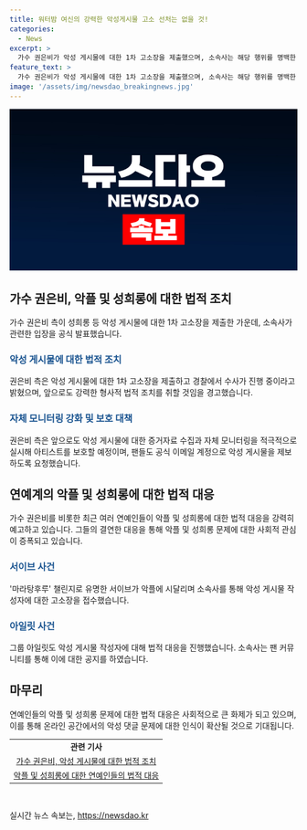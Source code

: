 ```yaml
---
title: 워터밤 여신의 강력한 악성게시물 고소 선처는 없을 것!
categories:
  - News
excerpt: >
  가수 권은비가 악성 게시물에 대한 1차 고소장을 제출했으며, 소속사는 해당 행위를 명백한 범죄로 판단하여 경찰 수사를 요청했다. 권은비는 팬들에게 악성 게시물을 발견할 경우 공식 이메일로 제보할 것을 요청했고, 앞으로도 강력한 법적 조치를 취할 예정이라고 경고했다. 최근 연예인들의 악플에 대한 법적 대응이 늘어나고 있으며, 또 다른 가수들 또한 악플러들에 대해 고소 및 법적 조치를 취하고 있다.
feature_text: >
  가수 권은비가 악성 게시물에 대한 1차 고소장을 제출했으며, 소속사는 해당 행위를 명백한 범죄로 판단하여 경찰 수사를 요청했다. 권은비는 팬들에게 악성 게시물을 발견할 경우 공식 이메일로 제보할 것을 요청했고, 앞으로도 강력한 법적 조치를 취할 예정이라고 경고했다. 최근 연예인들의 악플에 대한 법적 대응이 늘어나고 있으며, 또 다른 가수들 또한 악플러들에 대해 고소 및 법적 조치를 취하고 있다.
image: '/assets/img/newsdao_breakingnews.jpg'
---
```


<p><img src="/assets/img/newsdao_breakingnews.jpg" alt="firstkoreanews 속보" /></p>

<h2 data-ke-size="size26">가수 권은비, 악플 및 성희롱에 대한 법적 조치</h2>

<p data-ke-size="size16">가수 권은비 측이 성희롱 등 악성 게시물에 대한 1차 고소장을 제출한 가운데, 소속사가 관련한 입장을 공식 발표했습니다.</p>

<h3><b><span style="color: #1a5490;">악성 게시물에 대한 법적 조치</span></b></h3>

<p data-ke-size="size16">권은비 측은 악성 게시물에 대한 1차 고소장을 제출하고 경찰에서 수사가 진행 중이라고 밝혔으며, 앞으로도 강력한 형사적 법적 조치를 취할 것임을 경고했습니다.</p>

<h3><b><span style="color: #1a5490;">자체 모니터링 강화 및 보호 대책</span></b></h3>

<p data-ke-size="size16">권은비 측은 앞으로도 악성 게시물에 대한 증거자료 수집과 자체 모니터링을 적극적으로 실시해 아티스트를 보호할 예정이며, 팬들도 공식 이메일 계정으로 악성 게시물을 제보하도록 요청했습니다.</p>

<h2 data-ke-size="size26">연예계의 악플 및 성희롱에 대한 법적 대응</h2>

<p data-ke-size="size16">가수 권은비를 비롯한 최근 여러 연예인들이 악플 및 성희롱에 대한 법적 대응을 강력히 예고하고 있습니다. 그들의 결연한 대응을 통해 악플 및 성희롱 문제에 대한 사회적 관심이 증폭되고 있습니다.</p>

<h3><b><span style="color: #1a5490;">서이브 사건</span></b></h3>

<p data-ke-size="size16">'마라탕후루' 챌린지로 유명한 서이브가 악플에 시달리며 소속사를 통해 악성 게시물 작성자에 대한 고소장을 접수했습니다.</p>

<h3><b><span style="color: #1a5490;">아일릿 사건</span></b></h3>

<p data-ke-size="size16">그룹 아일릿도 악성 게시물 작성자에 대해 법적 대응을 진행했습니다. 소속사는 팬 커뮤니티를 통해 이에 대한 공지를 하였습니다.</p>

<h2 data-ke-size="size26">마무리</h2>

<p data-ke-size="size16">연예인들의 악플 및 성희롱 문제에 대한 법적 대응은 사회적으로 큰 화제가 되고 있으며, 이를 통해 온라인 공간에서의 악성 댓글 문제에 대한 인식이 확산될 것으로 기대됩니다.</p>

<table>
    <tbody>
        <tr>
            <td style="text-align: center; height: 17px;"><b>관련 기사</b></td>
        </tr>
        <tr>
            <td style="text-align: center; height: 17px;"><a href="https://www.example.com/article1">가수 권은비, 악성 게시물에 대한 법적 조치</a></td>
        </tr>
        <tr>
            <td style="text-align: center; height: 17px;"><a href="https://www.example.com/article2">악플 및 성희롱에 대한 연예인들의 법적 대응</a></td>
        </tr>
    </tbody>
</table>

<p data-ke-size="size16">&nbsp;</p>
실시간 뉴스 속보는, <a href="https://newsdao.kr" rel="dofollow">https://newsdao.kr</a>


